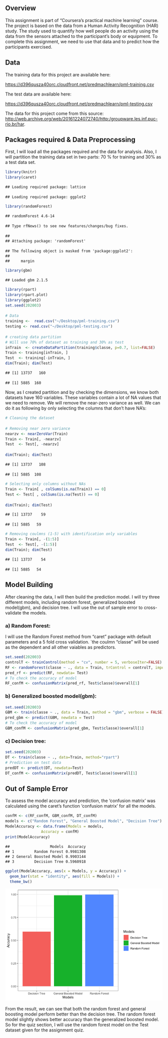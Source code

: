Overview
--------

This assignment is part of “Coursera’s practical machine learning”
course. The project is based on the data from a Human Activity
Recognition (HAR) study. The study used to quantify how well people do
an activity using the data from the sensors attached to the
participant’s body or equipment. To complete this assignment, we need to
use that data and to predict how the participants exercised.

Data
----

The training data for this project are available here:

<a href="https://d396qusza40orc.cloudfront.net/predmachlearn/pml-training.csv" class="uri">https://d396qusza40orc.cloudfront.net/predmachlearn/pml-training.csv</a>

The test data are available here:

<a href="https://d396qusza40orc.cloudfront.net/predmachlearn/pml-testing.csv" class="uri">https://d396qusza40orc.cloudfront.net/predmachlearn/pml-testing.csv</a>

The data for this project come from this source:
<a href="http://web.archive.org/web/20161224072740/http:/groupware.les.inf.puc-rio.br/har" class="uri">http://web.archive.org/web/20161224072740/http:/groupware.les.inf.puc-rio.br/har</a>.

Packages required & Data Preprocessing
--------------------------------------

First, I will load all the packages required and the data for analysis.
Also, I will partition the training data set in two parts: 70 % for
training and 30% as a test data set.

``` r
library(knitr)
library(caret)
```

    ## Loading required package: lattice

    ## Loading required package: ggplot2

``` r
library(randomForest)
```

    ## randomForest 4.6-14

    ## Type rfNews() to see new features/changes/bug fixes.

    ## 
    ## Attaching package: 'randomForest'

    ## The following object is masked from 'package:ggplot2':
    ## 
    ##     margin

``` r
library(gbm)
```

    ## Loaded gbm 2.1.5

``` r
library(rpart)
library(rpart.plot)
library(ggplot2)
set.seed(202003)

# Data
training <-  read.csv("~/Desktop/pml-training.csv")
testing <- read.csv("~/Desktop/pml-testing.csv")

# creating data partition
# Will use 70% of dataset as training and 30% as test
inTrain  <- createDataPartition(training$classe, p=0.7, list=FALSE)
Train <- training[inTrain, ]
Test  <- training[-inTrain, ]
dim(Train); dim(Test)
```

    ## [1] 13737   160

    ## [1] 5885  160

Now, as I created partition and by checking the dimensions, we know both
datasets have 160 variables. These variables contain a lot of NA values
that we need to remove. We will remove the near-zero variance as well.
We can do it as following by only selecting the columns that don’t have
NA’s:

``` r
# Cleaning the dataset

# Removing near zero variance
nearzv <- nearZeroVar(Train)
Train <- Train[, -nearzv]
Test  <- Test[, -nearzv]

dim(Train); dim(Test)
```

    ## [1] 13737   108

    ## [1] 5885  108

``` r
# Selecting only columns without NAs
Train <- Train[ , colSums(is.na(Train)) == 0] 
Test <- Test[ , colSums(is.na(Test)) == 0]

dim(Train); dim(Test)
```

    ## [1] 13737    59

    ## [1] 5885   59

``` r
# Removing coulmns (1-5) with identification only variables
Train <- Train[, -(1:5)]
Test  <- Test[, -(1:5)]
dim(Train); dim(Test)
```

    ## [1] 13737    54

    ## [1] 5885   54

Model Building
--------------

After cleaning the data, I will then build the prediction model. I will
try three different models, including random forest, generalized boosted
model(gbm), and decision tree. I will use the out of sample error to
cross-validate the models.

### a) Random Forest:

I will use the Random Forest method from “caret” package with default
parameters and a 5 fold cross validation. \`the coulmn “classe” will be
used as the dependent and all other vaiables as predictors.

``` r
set.seed(202003)
controlT <- trainControl(method = "cv", number = 5, verboseIter=FALSE)
RF <- randomForest(classe ~ ., data = Train, trControl = controlT, importance = TRUE)
pred_rf <- predict(RF, newdata= Test)
# To check the accuracy of model
RF_confM <- confusionMatrix(pred_rf, Test$classe)$overall[1]
```

### b) Generalized boosted model(gbm):

``` r
set.seed(202003)
GBM <- train(classe ~ ., data = Train, method = "gbm", verbose = FALSE)
pred_gbm <- predict(GBM, newdata = Test)
# To check the accuracy of model
GBM_confM <- confusionMatrix(pred_gbm, Test$classe)$overall[1]
```

### c) Decision tree:

``` r
set.seed(202003)
DT <- train(classe ~ ., data=Train, method="rpart")
# Prediction on test data
predDT <- predict(DT, newdata=Test)
DT_confM <- confusionMatrix(predDT, Test$classe)$overall[1]
```

Out of Sample Error
-------------------

To assess the model accuracy and prediction, the ‘confusion matrix’ was
calculated using the caret’s function ‘confusion matrix’ for all the
models.

``` r
confM <- c(RF_confM, GBM_confM, DT_confM)
models <- c("Random Forest", "General Boosted Model", "Decision Tree")
ModelAccuracy <- data.frame(Models = models,
                Accuracy = confM)
print(ModelAccuracy)
```

    ##                  Models  Accuracy
    ## 1         Random Forest 0.9981308
    ## 2 General Boosted Model 0.9903144
    ## 3         Decision Tree 0.5960918

``` r
ggplot(ModelAccuracy, aes(x = Models, y = Accuracy)) + 
  geom_bar(stat = "identity", aes(fill = Models)) +
  theme_bw()
```

![](Practical_machine_learning_assignment_files/figure-markdown_github/unnamed-chunk-5-1.png)

From the result, we can see that both the random forest and general
boosting model perform better than the decision tree. The random forest
model slightly shows better accuracy than the generalized boosted model.
So for the quiz section, I will use the random forest model on the Test
dataset given for the assignment quiz.
